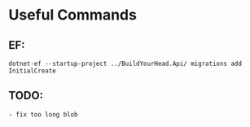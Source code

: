 # Useful Commands

## EF:
    dotnet-ef --startup-project ../BuildYourHead.Api/ migrations add InitialCreate

## TODO:
    - fix too long blob